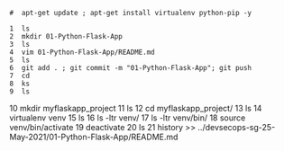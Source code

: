 ```
#  apt-get update ; apt-get install virtualenv python-pip -y
```
    1  ls
    2  mkdir 01-Python-Flask-App
    3  ls
    4  vim 01-Python-Flask-App/README.md 
    5  ls
    6  git add . ; git commit -m "01-Python-Flask-App"; git push 
    7  cd
    8  ks
    9  ls
   10  mkdir myflaskapp_project
   11  ls
   12  cd myflaskapp_project/
   13  ls
   14  virtualenv venv
   15  ls
   16  ls -ltr venv/
   17  ls -ltr venv/bin/
   18  source venv/bin/activate
   19  deactivate
   20  ls
   21  history  >> ../devsecops-sg-25-May-2021/01-Python-Flask-App/README.md
